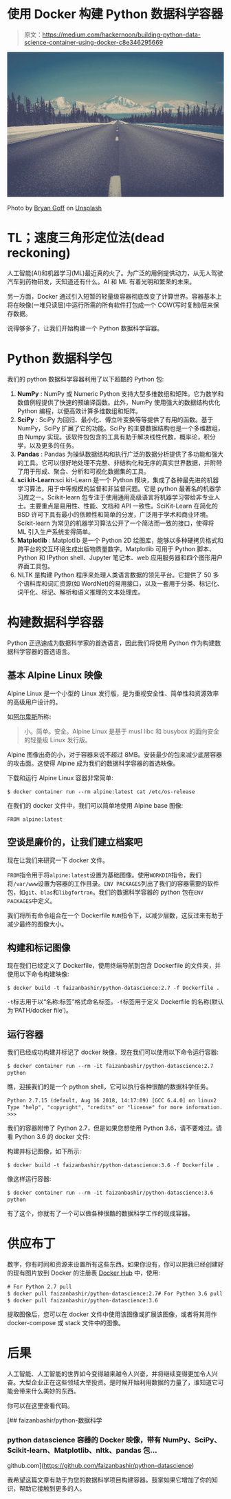 # 使用 Docker 构建 Python 数据科学容器

> 原文：<https://medium.com/hackernoon/building-python-data-science-container-using-docker-c8e346295669>

![](img/1ddb499b0fab9f5209ca1566cfcd5f0c.png)

Photo by [Bryan Goff](https://unsplash.com/@bryangoffphoto) on [Unsplash](https://unsplash.com/photos/-eDpBjt6UL0)

# TL；速度三角形定位法(dead reckoning)

人工智能(AI)和机器学习(ML)最近真的火了。为广泛的用例提供动力，从无人驾驶汽车到药物研发，天知道还有什么。AI 和 ML 有着光明和繁荣的未来。

另一方面，Docker 通过引入短暂的轻量级容器彻底改变了计算世界。容器基本上将在映像(一堆只读层)中运行所需的所有软件打包成一个 COW(写时复制)层来保存数据。

说得够多了，让我们开始构建一个 Python 数据科学容器。

# Python 数据科学包

我们的 python 数据科学容器利用了以下超酷的 Python 包:

1.  **NumPy** : NumPy 或 Numeric Python 支持大型多维数组和矩阵。它为数学和数值例程提供了快速的预编译函数。此外，NumPy 使用强大的数据结构优化 Python 编程，以便高效计算多维数组和矩阵。
2.  **SciPy** : SciPy 为回归、最小化、傅立叶变换等等提供了有用的函数。基于 NumPy，SciPy 扩展了它的功能。SciPy 的主要数据结构也是一个多维数组，由 Numpy 实现。该软件包包含的工具有助于解决线性代数，概率论，积分学，以及更多的任务。
3.  **Pandas** : Pandas 为操纵数据结构和执行广泛的数据分析提供了多功能和强大的工具。它可以很好地处理不完整、非结构化和无序的真实世界数据，并附带了用于形成、聚合、分析和可视化数据集的工具。
4.  **sci kit-Learn**:sci kit-Learn 是一个 Python 模块，集成了各种最先进的机器学习算法，用于中等规模的监督和非监督问题。它是 python 最著名的机器学习库之一。Scikit-learn 包专注于使用通用高级语言将机器学习带给非专业人士。主要重点是易用性、性能、文档和 API 一致性。SciKit-Learn 在简化的 BSD 许可下具有最小的依赖性和简单的分发，广泛用于学术和商业环境。Scikit-learn 为常见的机器学习算法公开了一个简洁而一致的接口，使得将 ML 引入生产系统变得简单。
5.  **Matplotlib** : Matplotlib 是一个 Python 2D 绘图库，能够以多种硬拷贝格式和跨平台的交互环境生成出版物质量数字。Matplotlib 可用于 Python 脚本、Python 和 IPython shell、Jupyter 笔记本、web 应用服务器和四个图形用户界面工具包。
6.  NLTK 是构建 Python 程序来处理人类语言数据的领先平台。它提供了 50 多个语料库和词汇资源(如 WordNet)的易用接口，以及一套用于分类、标记化、词干化、标记、解析和语义推理的文本处理库。

# 构建数据科学容器

Python 正迅速成为数据科学家的首选语言，因此我们将使用 Python 作为构建数据科学容器的首选语言。

## 基本 Alpine Linux 映像

Alpine Linux 是一个小型的 Linux 发行版，是为重视安全性、简单性和资源效率的高级用户设计的。

如[阿尔卑斯](https://alpinelinux.org/)所称:

> 小。简单。安全。Alpine Linux 是基于 musl libc 和 busybox 的面向安全的轻量级 Linux 发行版。

Alpine 图像出奇的小，对于容器来说不超过 8MB。安装最少的包来减少底层容器的攻击面。这使得 Alpine 成为我们的数据科学容器的首选映像。

下载和运行 Alpine Linux 容器非常简单:

```
$ docker container run --rm alpine:latest cat /etc/os-release
```

在我们的 docker 文件中，我们可以简单地使用 Alpine base 图像:

```
FROM alpine:latest
```

## 空谈是廉价的，让我们建立档案吧

现在让我们来研究一下 docker 文件。

`FROM`指令用于将`alpine:latest`设置为基础图像。使用`WORKDIR`指令，我们将`/var/www`设置为容器的工作目录。`ENV PACKAGES`列出了我们的容器需要的软件包，如`git`、`blas`和`libgfortran`。我们的数据科学容器的 python 包在`ENV PACKAGES`中定义。

我们将所有命令组合在一个 Dockerfile `RUN`指令下，以减少层数，这反过来有助于减少最终的图像大小。

## 构建和标记图像

现在我们已经定义了 Dockerfile，使用终端导航到包含 Dockerfile 的文件夹，并使用以下命令构建映像:

```
$ docker build -t faizanbashir/python-datascience:2.7 -f Dockerfile .
```

`-t`标志用于以“名称:标签”格式命名标签。`-f`标签用于定义 Dockerfile 的名称(默认为‘PATH/docker file’)。

## 运行容器

我们已经成功构建并标记了 docker 映像，现在我们可以使用以下命令运行容器:

```
$ docker container run --rm -it faizanbashir/python-datascience:2.7 python
```

瞧，迎接我们的是一个 python shell，它可以执行各种很酷的数据科学任务。

```
Python 2.7.15 (default, Aug 16 2018, 14:17:09) [GCC 6.4.0] on linux2 Type "help", "copyright", "credits" or "license" for more information. >>>
```

我们的容器附带了 Python 2.7，但是如果您想使用 Python 3.6，请不要难过。请看 Python 3.6 的 docker 文件:

构建并标记图像，如下所示:

```
$ docker build -t faizanbashir/python-datascience:3.6 -f Dockerfile .
```

像这样运行容器:

```
$ docker container run --rm -it faizanbashir/python-datascience:3.6 python
```

有了这个，你就有了一个可以做各种很酷的数据科学工作的现成容器。

# 供应布丁

数字，你有时间和资源来设置所有这些东西。如果你没有，你可以把我已经创建好的现有图片放到 Docker 的注册表 [Docker Hub](https://hub.docker.com/) 中，使用:

```
# For Python 2.7 pull
$ docker pull faizanbashir/python-datascience:2.7# For Python 3.6 pull
$ docker pull faizanbashir/python-datascience:3.6
```

提取图像后，您可以在 docker 文件中使用该图像或扩展该图像，或者将其用作 docker-compose 或 stack 文件中的图像。

# 后果

人工智能、人工智能的世界如今变得越来越令人兴奋，并将继续变得更加令人兴奋。大型企业正在这些领域大举投资。是时候开始利用数据的力量了，谁知道它可能会带来什么美妙的东西。

你可以在这里查看代码。

[](https://github.com/faizanbashir/python-datascience) [## faizanbashir/python-数据科学

### python datascience 容器的 Docker 映像，带有 NumPy、SciPy、Scikit-learn、Matplotlib、nltk、pandas 包…

github.com](https://github.com/faizanbashir/python-datascience) 

我希望这篇文章有助于为您的数据科学项目构建容器。鼓掌如果它增加了你的知识，帮助它接触到更多的人。